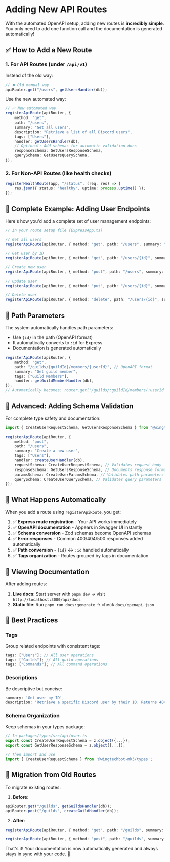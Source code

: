 # Adding New API Routes

With the automated OpenAPI setup, adding new routes is **incredibly simple**. You only need to add one function call and the documentation is generated automatically!

## ✅ **How to Add a New Route**

### 1. **For API Routes** (under `/api/v1`)

Instead of the old way:

```typescript
// ❌ Old manual way
apiRouter.get("/users", getUsersHandler(db));
```

Use the new automated way:

```typescript
// ✅ New automated way
registerApiRoute(apiRouter, {
    method: "get",
    path: "/users",
    summary: "Get all users",
    description: "Retrieve a list of all Discord users",
    tags: ["Users"],
    handler: getUsersHandler(db),
    // Optional: Add schemas for automatic validation docs
    responseSchema: GetUsersResponseSchema,
    querySchema: GetUsersQuerySchema,
});
```

### 2. **For Non-API Routes** (like health checks)

```typescript
registerHealthRoute(app, "/status", (req, res) => {
    res.json({ status: "healthy", uptime: process.uptime() });
});
```

## 🎯 **Complete Example: Adding User Endpoints**

Here's how you'd add a complete set of user management endpoints:

```typescript
// In your route setup file (ExpressApp.ts)

// Get all users
registerApiRoute(apiRouter, { method: "get", path: "/users", summary: "Get all users", description: "Retrieve a list of all Discord users", tags: ["Users"], handler: getUsersHandler(db) });

// Get user by ID
registerApiRoute(apiRouter, { method: "get", path: "/users/{id}", summary: "Get user by ID", description: "Retrieve a specific Discord user by their ID", tags: ["Users"], handler: getUserByIdHandler(db) });

// Create new user
registerApiRoute(apiRouter, { method: "post", path: "/users", summary: "Create a new user", description: "Create a new Discord user entry", tags: ["Users"], handler: createUserHandler(db) });

// Update user
registerApiRoute(apiRouter, { method: "put", path: "/users/{id}", summary: "Update a user", description: "Update an existing Discord user", tags: ["Users"], handler: updateUserHandler(db) });

// Delete user
registerApiRoute(apiRouter, { method: "delete", path: "/users/{id}", summary: "Delete a user", description: "Remove a Discord user entry", tags: ["Users"], handler: deleteUserHandler(db) });
```

## 🔧 **Path Parameters**

The system automatically handles path parameters:

- Use `{id}` in the path (OpenAPI format)
- It automatically converts to `:id` for Express
- Documentation is generated automatically

```typescript
registerApiRoute(apiRouter, {
    method: "get",
    path: "/guilds/{guildId}/members/{userId}", // OpenAPI format
    summary: "Get guild member",
    tags: ["Guild Members"],
    handler: getGuildMemberHandler(db),
});
// Automatically becomes: router.get('/guilds/:guildId/members/:userId', handler)
```

## 📝 **Advanced: Adding Schema Validation**

For complete type safety and documentation:

```typescript
import { CreateUserRequestSchema, GetUsersResponseSchema } from "@wingtechbot-mk3/types";

registerApiRoute(apiRouter, {
    method: "post",
    path: "/users",
    summary: "Create a new user",
    tags: ["Users"],
    handler: createUserHandler(db),
    requestSchema: CreateUserRequestSchema, // Validates request body
    responseSchema: GetUsersResponseSchema, // Documents response format
    paramsSchema: CreateUserParamsSchema, // Validates path parameters
    querySchema: CreateUserQuerySchema, // Validates query parameters
});
```

## 🚀 **What Happens Automatically**

When you add a route using `registerApiRoute`, you get:

1. ✅ **Express route registration** - Your API works immediately
2. ✅ **OpenAPI documentation** - Appears in Swagger UI instantly
3. ✅ **Schema conversion** - Zod schemas become OpenAPI schemas
4. ✅ **Error responses** - Common 400/404/500 responses added automatically
5. ✅ **Path conversion** - `{id}` ↔ `:id` handled automatically
6. ✅ **Tags organization** - Routes grouped by tags in documentation

## 📖 **Viewing Documentation**

After adding routes:

1. **Live docs**: Start server with `pnpm dev` → visit `http://localhost:3000/api/docs`
2. **Static file**: Run `pnpm run docs:generate` → check `docs/openapi.json`

## 🎯 **Best Practices**

### Tags

Group related endpoints with consistent tags:

```typescript
tags: ["Users"]; // All user operations
tags: ["Guilds"]; // All guild operations
tags: ["Commands"]; // All command operations
```

### Descriptions

Be descriptive but concise:

```typescript
summary: 'Get user by ID',
description: 'Retrieve a specific Discord user by their ID. Returns 404 if user not found.'
```

### Schema Organization

Keep schemas in your types package:

```typescript
// In packages/types/src/api/user.ts
export const CreateUserRequestSchema = z.object({...});
export const GetUserResponseSchema = z.object({...});

// Then import and use
import { CreateUserRequestSchema } from '@wingtechbot-mk3/types';
```

## 🔄 **Migration from Old Routes**

To migrate existing routes:

1. **Before**:

```typescript
apiRouter.get("/guilds", getGuildsHandler(db));
apiRouter.post("/guilds", createGuildHandler(db));
```

2. **After**:

```typescript
registerApiRoute(apiRouter, { method: "get", path: "/guilds", summary: "Get all guilds", tags: ["Guilds"], handler: getGuildsHandler(db) });

registerApiRoute(apiRouter, { method: "post", path: "/guilds", summary: "Create a new guild", tags: ["Guilds"], handler: createGuildHandler(db) });
```

That's it! Your documentation is now automatically generated and always stays in sync with your code. 🎉
